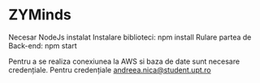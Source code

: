# ZYMinds

Necesar NodeJs instalat
Instalare biblioteci: npm install
Rulare partea de Back-end: npm start

Pentru a se realiza conexiunea la AWS si baza de date sunt necesare credențiale. Pentru credențiale andreea.nica@student.upt.ro